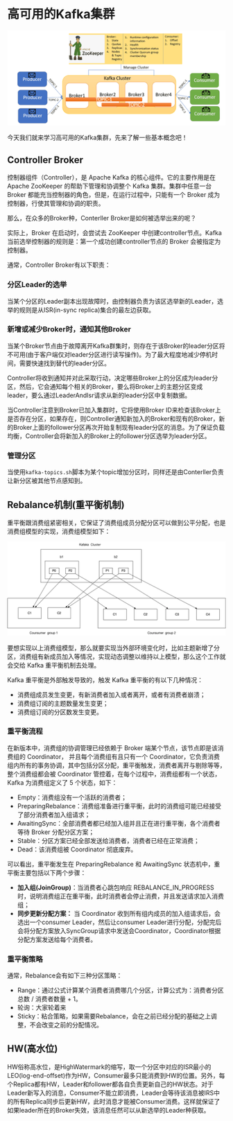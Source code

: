 # 高可用的Kafka集群

![apache-kafka-cluster](../../images/kafka/apache-kafka-cluster.png)

今天我们就来学习高可用的Kafka集群，先来了解一些基本概念吧！

## Controller Broker

控制器组件（Controller），是 Apache Kafka 的核心组件。它的主要作用是在 Apache ZooKeeper 的帮助下管理和协调整个 Kafka 集群。集群中任意一台 Broker 都能充当控制器的角色，但是，在运行过程中，只能有一个 Broker 成为控制器，行使其管理和协调的职责。

那么，在众多的Broker种，Conterller Broker是如何被选举出来的呢？

实际上，Broker 在启动时，会尝试去 ZooKeeper 中创建controller节点。Kafka 当前选举控制器的规则是：第一个成功创建controller节点的 Broker 会被指定为控制器。

通常，Controller Broker有以下职责：

### 分区Leader的选举

当某个分区的Leader副本出现故障时，由控制器负责为该区选举新的Leader，选举的规则是从ISR(in-sync replica)集合的最左边获取。

### 新增或减少Broker时，通知其他Broker

当某个Broker节点由于故障离开Kafka群集时，则存在于该Broker的leader分区将不可用(由于客户端仅对leader分区进行读写操作)。为了最大程度地减少停机时间，需要快速找到替代的leader分区。

Controller将收到通知并对此采取行动，决定哪些Broker上的分区成为leader分区，然后，它会通知每个相关的Broker，要么将Broker上的主题分区变成leader，要么通过LeaderAndIsr请求从新的leader分区中复制数据。

当Controller注意到Broker已加入集群时，它将使用Broker ID来检查该Broker上是否存在分区，如果存在，则Controller通知新加入的Broker和现有的Broker，新的Broker上面的follower分区再次开始复制现有leader分区的消息。为了保证负载均衡，Controller会将新加入的Broker上的follower分区选举为leader分区。

### 管理分区

当使用`kafka-topics.sh`脚本为某个topic增加分区时，同样还是由Conterller负责让新分区被其他节点感知到。

## Rebalance机制(重平衡机制)

重平衡跟消费组紧密相关，它保证了消费组成员分配分区可以做到公平分配，也是消费组模型的实现，消费组模型如下：

![kafka-consumer-rebalance](../../images/kafka/kafka-consumer-rebalance.webp)

要想实现以上消费组模型，那么就要实现当外部环境变化时，比如主题新增了分区，消费组有新成员加入等情况，实现动态调整以维持以上模型，那么这个工作就会交给 Kafka 重平衡机制去处理。

Kafka 重平衡是外部触发导致的，触发 Kafka 重平衡的有以下几种情况：
* 消费组成员发生变更，有新消费者加入或者离开，或者有消费者崩溃；
* 消费组订阅的主题数量发生变更；
* 消费组订阅的分区数发生变更。

### 重平衡流程

在新版本中，消费组的协调管理已经依赖于 Broker 端某个节点，该节点即是该消费组的 Coordinator， 并且每个消费组有且只有一个 Coordinator，它负责消费组内所有的事务协调，其中包括分区分配，重平衡触发，消费者离开与剔除等等，整个消费组都会被 Coordinator 管控着，在每个过程中，消费组都有一个状态，Kafka 为消费组定义了 5 个状态，如下：

* Empty：消费组没有一个活跃的消费者；
* PreparingRebalance：消费组准备进行重平衡，此时的消费组可能已经接受了部分消费者加入组请求；
* AwaitingSync：全部消费者都已经加入组并且正在进行重平衡，各个消费者等待 Broker 分配分区方案；
* Stable：分区方案已经全部发送给消费者，消费者已经在正常消费；
* Dead：该消费组被 Coordinator 彻底废弃。

可以看出，重平衡发生在 PreparingRebalance 和 AwaitingSync 状态机中，重平衡主要包括以下两个步骤：

* **加入组(JoinGroup)**：当消费者心跳包响应 REBALANCE_IN_PROGRESS 时，说明消费组正在重平衡，此时消费者会停止消费，并且发送请求加入消费组；
* **同步更新分配方案：** 当 Coordinator 收到所有组内成员的加入组请求后，会选出一个consumer Leader，然后让consumer Leader进行分配，分配完后会将分配方案放入SyncGroup请求中发送会Coordinator，Coordinator根据分配方案发送给每个消费者。

### 重平衡策略

通常，Rebalance会有如下三种分区策略：
* Range：通过公式计算某个消费者消费哪几个分区，计算公式为：消费者分区总数 / 消费者数量 + 1。
* 轮询：大家轮着来
* Sticky：粘合策略，如果需要Rebalance，会在之前已经分配的基础之上调整，不会改变之前的分配情况。

## HW(高水位)

HW俗称高水位，是HighWatermark的缩写，取一个分区中对应的ISR最小的LEO(log-end-offset)作为HW，Consumer最多只能消费到HW的位置。另外，每个Replica都有HW，Leader和follower都各自负责更新自己的HW状态。对于Leader新写入的消息，Consumer不能立即消费，Leader会等待该消息被IRS中的所有Replica同步后更新HW，此时消息才能被Consumer消费。这样就保证了如果leader所在的Broker失效，该消息任然可以从新选举的Leader种获取。